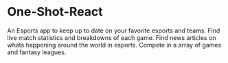 # One-Shot-React

An Esports app to keep up to date on your favorite esports and teams. Find live match statistics and breakdowns of each game.
Find news articles on whats happening around the world in esports.
Compete in a array of games and fantasy leagues. 
